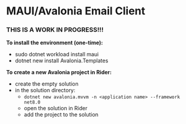 # MAUI/Avalonia Email Client #

### THIS IS A WORK IN PROGRESS!!! ###

**To install the environment (one-time):**

- sudo dotnet workload install maui
- dotnet new install Avalonia.Templates

**To create a new Avalonia project in Rider:**

- create the empty solution
- in the solution directory:
  - `dotnet new avalonia.mvvm -n <application name> --framework net8.0`
  - open the solution in Rider
  - add the project to the solution